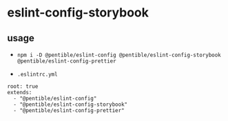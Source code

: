 # eslint-config-storybook

## usage

- `npm i -D @pentible/eslint-config @pentible/eslint-config-storybook @pentible/eslint-config-prettier`

- `.eslintrc.yml`

```
root: true
extends:
  - "@pentible/eslint-config"
  - "@pentible/eslint-config-storybook"
  - "@pentible/eslint-config-prettier"
```
